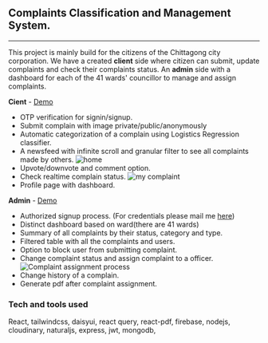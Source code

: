 ## Complaints Classification and Management System.

<hr>

This project is mainly build for the citizens of the Chittagong city corporation. We have a created **client** side where citizen can submit, update complaints and check their complaints status. An **admin** side with a dashboard for each of the 41 wards' councillor to manage and assign complaints.

<b>Cient</b> - [Demo]([https://cms-app-9ed7b.web.app])

- OTP verification for signin/signup.
- Submit complain with image private/public/anonymously
- Automatic categorization of a complain using Logistics Regression classifier.
- A newsfeed with infinite scroll and granular filter to see all complaints made by others.
  ![home](https://user-images.githubusercontent.com/47474230/217614139-0064c57e-413a-4a50-98e1-ed5e29cc5457.PNG)
- Upvote/downvote and comment option.
- Check realtime complain status.
  ![my complaint](https://user-images.githubusercontent.com/47474230/217614470-7a803e6c-a62e-4f27-a776-1788706b981b.PNG)
- Profile page with dashboard.

<b>Admin</b> - [Demo]([https://ccc-admin.netlify.app])

- Authorized signup process. (For credentials please mail me [here]([tahjib.alsakin@gmail.com]))
- Distinct dashboard based on ward(there are 41 wards)
- Summary of all complaints by their status, category and type.
- Filtered table with all the complaints and users.
- Option to block user from submitting complaint.
- Change complaint status and assign complaint to a officer. ![Complaint assignment process ](https://user-images.githubusercontent.com/47474230/217606148-11298be2-85e2-4306-ae05-d8245da4bdd5.png)
- Change history of a complain.
- Generate pdf after complaint assignment.

### Tech and tools used

React, tailwindcss, daisyui, react query, react-pdf, firebase, nodejs, cloudinary, naturaljs, express, jwt, mongodb,
